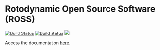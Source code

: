 # Rotodynamic Open Source Software (ROSS)

[![Build Status](https://travis-ci.com/ross-rotordynamics/ross.svg?branch=master)](https://travis-ci.com/ross-rotordynamics/ross)
[![Build status](https://ci.appveyor.com/api/projects/status/tvsj4jh7bowvn0ht?svg=true)](https://ci.appveyor.com/project/raphaeltimbo/ross)
<a href="https://codecov.io/gh/ross-rotordynamics/ross">
<img src="https://codecov.io/gh/ross-rotordynamics/ross/branch/master/graph/badge.svg">
</a>

Access the documentation [here](https://ross-rotordynamics.github.io/ross-website/).

